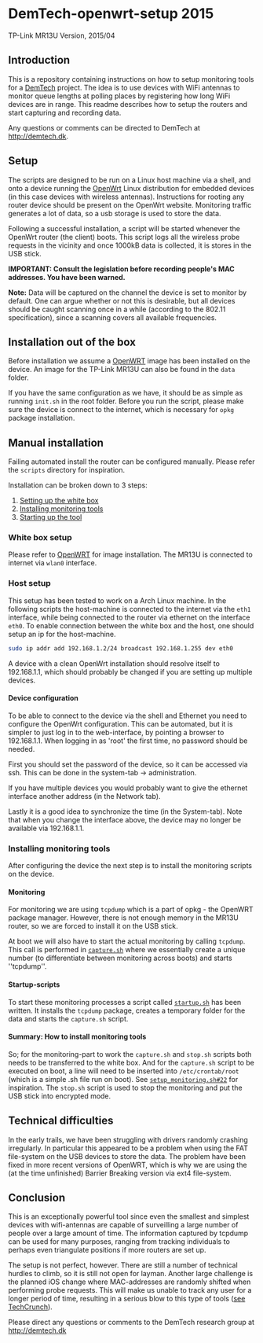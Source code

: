 DemTech-openwrt-setup 2015
===============================

TP-Link MR13U Version, 2015/04

## Introduction
This is a repository containing instructions on how to setup monitoring
tools for a [DemTech](http://demtech.dk) project.
The idea is to use devices with WiFi antennas to monitor queue lengths at polling places by registering how long WiFi devices are in range.
This readme describes how to setup the routers and start capturing and recording data.

Any questions or comments can be directed to DemTech at http://demtech.dk.

## Setup
The scripts are designed to be run on a Linux host machine via a shell, and onto a device running the [OpenWrt](https://openwrt.org/) Linux distribution for embedded devices (in this case devices with wireless antennas).
Instructions for rooting any router device should be present on the OpenWrt website.
Monitoring traffic generates a lot of data, so a usb storage is used to store the data.

Following a successful installation, a script will be started whenever the OpenWrt router (the client) boots.
This script logs all the wireless probe requests in the vicinity and once 1000kB data is collected, it is stores in the USB stick.

**IMPORTANT: Consult the legislation before recording people's MAC addresses. You have been warned.**

**Note:** Data will be captured on the channel the device is set to monitor by default.
One can argue whether or not this is desirable, but all devices should be caught scanning once in a while
(according to the 802.11 specification), since a scanning covers all available frequencies.

## Installation out of the box
Before installation we assume a [OpenWRT](https://openwrt.org/) image has been installed on the device.
An image for the TP-Link MR13U can also be found in the ``data`` folder.

If you have the same configuration as we have, it should be as simple as running ``init.sh`` in the root folder.
Before you run the script, please make sure the device is connect to the internet, which is necessary for ``opkg`` package installation.

## Manual installation
Failing automated install the router can be configured manually.
Please refer the ``scripts`` directory for inspiration.

Installation can be broken down to 3 steps:

1. [Setting up the white box](https://github.com/demtech/wb#white-box-setup)
2. [Installing monitoring tools](https://github.com/demtech/wb#installing-monitoring-tools)
3. [Starting up the tool]()

### White box setup
Please refer to [OpenWRT](https://openwrt.org/) for image installation.
The MR13U is connected to internet via ``wlan0`` interface.

### Host setup
This setup has been tested to work on a Arch Linux machine.
In the following scripts the host-machine is connected to the internet via the ``eth1`` interface, while being connected to the router via ethernet on the interface ``eth0``.
To enable connection between the white box and the host, one should setup an ip for the host-machine.

````bash
sudo ip addr add 192.168.1.2/24 broadcast 192.168.1.255 dev eth0
````
A device with a clean OpenWrt installation should resolve itself to 192.168.1.1, which should probably be changed if you are setting up multiple devices.

#### Device configuration
To be able to connect to the device via the shell and Ethernet you need to configure the OpenWrt configuration.
This can be automated, but it is simpler to just log in to the web-interface, by pointing a browser to 192.168.1.1.
When logging in as 'root' the first time, no password should be needed.

First you should set the password of the device, so it can be
accessed via ssh. This can be done in the system-tab -> administration.

If you have multiple devices you would probably want to give
the ethernet interface another address (in the Network tab).

Lastly it is a good idea to synchronize the time (in the System-tab).
Note that when you change the interface above, the device may no longer be available via 192.168.1.1.

### Installing monitoring tools
After configuring the device the next step is to install the monitoring scripts on the device.

#### Monitoring
For monitoring we are using ``tcpdump`` which is a part of opkg - the OpenWRT package manager.
However, there is not enough memory in the MR13U router, so we are forced to install it on the USB stick.

At boot we will also have to start the actual monitoring by calling ``tcpdump``.
This call is performed in [``capture.sh``](https://github.com/demtech/wb/blob/master/scripts/capture.sh) where we essentially create a unique number (to differentiate between monitoring across boots) and starts ''tcpdump''.

#### Startup-scripts
To start these monitoring processes a script called [``startup.sh``](https://github.com/demtech/wb/blob/master/scripts/startup.sh) has been written.
It installs the ``tcpdump`` package, creates a temporary folder for the data
and starts the ``capture.sh`` script.

#### Summary: How to install monitoring tools
So; for the monitoring-part to work the ``capture.sh`` and ``stop.sh`` scripts both needs to be transferred to the white box.
And for the ``capture.sh`` script to be executed on boot, a line
will need to be inserted into ``/etc/crontab/root`` (which is a simple .sh file run on boot).
See [``setup_monitoring.sh#22``](https://github.com/demtech/wb/blob/master/scripts/setup_monitoring.sh#L22) for inspiration.
The ``stop.sh`` script is used to stop the monitoring and put the USB stick into encrypted mode.

## Technical difficulties
In the early trails, we have been struggling with drivers randomly crashing irregularly.
In particular this appeared to be a problem when using the FAT file-system on the USB devices
to store the data.
The problem have been fixed in more recent versions of OpenWRT, which is why we are using the (at the time
unfinished) Barrier Breaking version via ext4 file-system.

## Conclusion
This is an exceptionally powerful tool since even the smallest and simplest devices with wifi-antennas are capable of surveilling a large number of people over a large amount of time.
The information captured by tcpdump can be used for many purposes, ranging from tracking individuals to perhaps even triangulate positions if more routers are set up.

The setup is not perfect, however.
There are still a number of technical hurdles to climb, so it is still not open for layman.
Another large challenge is the planned iOS change where MAC-addresses are randomly shifted when performing probe requests.
This will make us unable to track any user for a longer period of time, resulting in a serious blow to this type of tools
([see TechCrunch](http://techcrunch.com/2013/06/14/ios-7-eliminates-mac-address-as-tracking-option-signaling-final-push-towards-apples-own-ad-identifier-technology/?_ga=1.61162732.1122695649.1406633760)).

Please direct any questions or comments to the DemTech research group at http://demtech.dk
